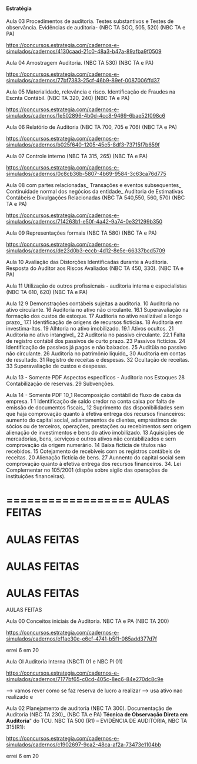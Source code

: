 #### Estratégia


Aula 03
Procedimentos de auditoria. Testes substantivos e Testes de observância. Evidências de auditoria- (NBC TA SOO, 505, 520) (NBC TA e PA)

https://concursos.estrategia.com/cadernos-e-simulados/cadernos/4130caad-21c0-48a3-b47a-89afba9f0509


Aula 04
Amostragem Auditoria. (NBC TA 530) (NBC TA e PA)

https://concursos.estrategia.com/cadernos-e-simulados/cadernos/77bf7383-25cf-46b9-89ef-0087006ffd37

Aula 05
Materialidade, relevância e risco. Identificação de Fraudes na Escnta Contábil. (NBC TA 320, 240) (NBC TA e PA)

https://concursos.estrategia.com/cadernos-e-simulados/cadernos/1e502896-4b0d-4cc8-9469-6bae52f098c6

Aula 06
Relatório de Auditoria (NBC TA 700, 705 e 706) (NBC TA e PA)

https://concursos.estrategia.com/cadernos-e-simulados/cadernos/b025f640-1205-45e5-8df3-73715f7b659f

Aula 07
Controle interno (NBC TA 315, 265) (NBC TA e PA)

https://concursos.estrategia.com/cadernos-e-simulados/cadernos/0c8cb36b-5807-4b69-9584-3c63ca76d775

Aula 08
com partes relacionadas_ Transações e eventos subsequentes_ Continuidade normal dos negócios da entidade_ Auditoria de Estimativas Contábeis e Divulgações Relacionadas (NBC TA 540,550, 560, 570) (NBC TA e PA)

https://concursos.estrategia.com/cadernos-e-simulados/cadernos/714263b1-e50f-4a42-9a74-0e321299b350




Aula 09
Representações formais (NBC TA 580) (NBC TA e PA)

https://concursos.estrategia.com/cadernos-e-simulados/cadernos/de23d0b3-eccb-4d12-8e5e-66337bcd5709

Aula 10
Avaliação das Distorções Identificadas durante a Auditoria. Resposta do Auditor aos Riscos Avaliados (NBC TA 450, 330). (NBC TA e PA)


Aula 11
Utilização de outros profissicnais - auditoria interna e especialistas (NBC TA 610, 620) (NBC TA e PA)



Aula 12
9 Demonstrações contábeis sujeitas a auditoria. 10 Auditoria no ativo circulante. 16 Auditoria no ativo não circulante. 16.1 Superavaliação na formação dos custos de estoque. 17 Auditoria no ativo realizável a longo prazo_ 17.1 Identificação de origens
de recursos fictícias. 18 Auditoria em investima-ltos. 19 Alhtoria no ativo imobilizado. 19.1 Ativos ocultos. 21 Auditoria no ativo intangível_ 22 Auditoria no passivo circulante. 22.1 Falta de registro contábil dos passivos de curto prazo. 23 Passivos
fictícios. 24 Identificação de passivos já pagos e não baixados. 25 Auditüia no passivo não circulante. 26 Auditoria no patrimônio líquido_ 30 Auditoria em contas de resultado. 31 Registro de receitas e despesas. 32 Ocultação de receitas. 33
Superavaliação de custos e despesas.


Aula 13 - Somente PDF
Aspectos específicos - Auditoria nos Estoques 28 Contabilização de reservas. 29 Subvenções.


Aula 14 - Somente PDF
10_1 Recomposição contábil do fluxo de caixa da empresa. 1 1 Identificaçõo de saldo credor na conta caixa por falta de emissão de documentos fiscais_ 12 Suprimento das disponibilidades sem que haja comprovação quanto à efetiva entrega dos
recursos financeiros: aumento do capital social, adiantamentos de clientes, empréstimos de sócios ou de terceiros, operações, prestações ou recebimentos sem origem alienação de investimentos e bens do ativo imobilizado. 13 Aquisições de
mercadorias, bens, serviços e outros ativos não contabilizados e sern comprovação da origem numerário. 14 Baixa ficticia de títulos não recebidos. 15 Cotejamento de recebíveis corn os registros contábeis de receitas. 20 Alienação fictícia de bens.
27 Aunnento do capital social sem comprovação quanto à efetiva entrega dos recursos financeiros. 34. Lei Complernentar no 105/2001 (dispõe sobre sigilo das operações de instituições financeiras).

==================
AULAS FEITAS
==================
AULAS FEITAS
==================
AULAS FEITAS
==================
AULAS FEITAS
==================
AULAS FEITAS


Aula 00
Conceitos iniciais de Auditoria. NBC TA e PA (NBC TA 200)

https://concursos.estrategia.com/cadernos-e-simulados/cadernos/ef1ae30e-e6cf-4741-b5f1-085add377d7f

errei 6 em 20

Aula OI
Auditoria Interna (NBCTI 01 e NBC Pl 01)

https://concursos.estrategia.com/cadernos-e-simulados/cadernos/7177bf65-c0cd-405c-8ec6-84e270dc8c9e

--> vamos rever como se faz reserva de lucro a realizar --> usa ativo nao realizado e 


Aula 02
Planejamento de auditoria (NBC TA 300). Documentação de Auditoria (NBC TA 230)_ (NBC TA e PA)
**Técnica de Observação Direta em Auditoria**" do TCU.
NBC TA 500 (R1) – EVIDÊNCIA DE AUDITORIA,
NBC TA 315(R1):


https://concursos.estrategia.com/cadernos-e-simulados/cadernos/c1902697-9ca2-48ca-af2a-73473e1104bb



errei 6 em 20



